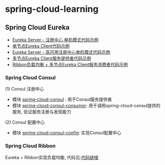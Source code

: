 # spring-cloud-learning

## Spring Cloud Eureka
* <a href="https://github.com/GenshenWang/spring-cloud-learning/tree/master/spring-cloud-eureka-server">
    Eureka Server - 注册中心 单机模式代码示例 </a>
* <a href="https://github.com/GenshenWang/spring-cloud-learning/tree/master/spring-cloud-eureka-client">
        单节点Eureka Client代码示例</a>
* <a href="https://github.com/GenshenWang/spring-cloud-learning/tree/master/spring-cloud-eureka-server-ha">
                Eureka Server - 高可用注册中心单机模式代码示例 </a>
* <a href="https://github.com/GenshenWang/spring-cloud-learning/tree/master/eureka-client-provider">
          多节点Eureka Client服务提供者代码示例</a>
* <a href="https://github.com/GenshenWang/spring-cloud-learning/tree/master/eureka-client-consumer">
          Ribbon负载均衡 + 多节点Eureka Client服务消费者代码示例</a>

### Spring Cloud Consul
(1) Consul 注册中心
* 模块 <a href="https://github.com/GenshenWang/spring-cloud-learning/tree/master/spring-cloud-consul">spring-cloud-consul</a> : 用于Consul服务提供者
* 模块 <a href="https://github.com/GenshenWang/spring-cloud-learning/tree/master/spring-cloud-consul-consumer">spring-cloud-consul-consumer</a>: 用于调用spring-cloud-consul提供的服务, 验证服务注册与发现能力 <br/>

(2) Consul 配置中心
 * 模块 <a href="https://github.com/GenshenWang/spring-cloud-learning/tree/master/spring-cloud-consul-config">spring-cloud-consul-config</a>: 实现Consul配置中心

 ### Spring Cloud Ribbon
 Eureka + Ribbon实现负载均衡, 代码见:<a href="https://github.com/GenshenWang/spring-cloud-learning/tree/master/spring-cloud-ribbon-consumer">代码链接</a>